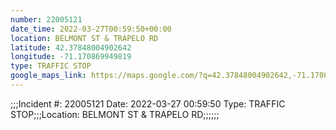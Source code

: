 ```yaml
---
number: 22005121
date_time: 2022-03-27T00:59:50+00:00
location: BELMONT ST & TRAPELO RD
latitude: 42.37848004902642
longitude: -71.170869949819
type: TRAFFIC STOP
google_maps_link: https://maps.google.com/?q=42.37848004902642,-71.170869949819
---
```


;;;Incident #: 22005121   Date: 2022-03-27 00:59:50    Type: TRAFFIC STOP;;;Location: BELMONT ST & TRAPELO RD;;;;;;
